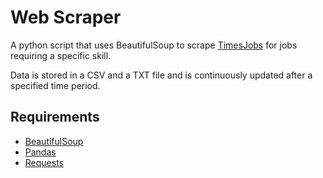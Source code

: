# Web Scraper
A python script that uses BeautifulSoup to scrape [TimesJobs](https://www.timesjobs.com/) for jobs requiring a specific skill.

Data is stored in a CSV and a TXT file and is continuously updated after a specified time period.


## Requirements
- [BeautifulSoup](https://pypi.org/project/beautifulsoup4/)
- [Pandas](https://pypi.org/project/pandas/)
- [Requests](https://pypi.org/project/requests/)
